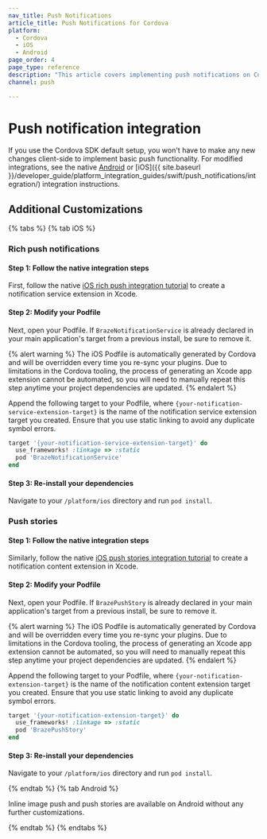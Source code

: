 ```yaml
---
nav_title: Push Notifications
article_title: Push Notifications for Cordova
platform:
  - Cordova
  - iOS
  - Android
page_order: 4
page_type: reference
description: "This article covers implementing push notifications on Cordova."
channel: push

---
```


# Push notification integration

If you use the Cordova SDK default setup, you won't have to make any new changes client-side to implement basic push functionality. For modified integrations, see the native [Android]({{site.baseurl}}/developer_guide/platform_integration_guides/android/push_notifications/integration/standard_integration/) or [iOS]({{ site.baseurl }}/developer_guide/platform_integration_guides/swift/push_notifications/integration/) integration instructions.

## Additional Customizations

{% tabs %}
{% tab iOS %}

### Rich push notifications

#### Step 1: Follow the native integration steps

First, follow the native [iOS rich push integration tutorial](https://braze-inc.github.io/braze-swift-sdk/tutorials/braze/b2-rich-push-notifications) to create a notification service extension in Xcode.

#### Step 2: Modify your Podfile

Next, open your Podfile. If `BrazeNotificationService` is already declared in your main application's target from a previous install, be sure to remove it.

{% alert warning %}
The iOS Podfile is automatically generated by Cordova and will be overridden every time you re-sync your plugins. Due to limitations in the Cordova tooling, the process of generating an Xcode app extension cannot be automated, so you will need to manually repeat this step anytime your project dependencies are updated.
{% endalert %}

Append the following target to your Podfile, where `{your-notification-service-extension-target}` is the name of the notification service extension target you created. Ensure that you use static linking to avoid any duplicate symbol errors.

```ruby
target '{your-notification-service-extension-target}' do
  use_frameworks! :linkage => :static
  pod 'BrazeNotificationService'
end
```

#### Step 3: Re-install your dependencies

Navigate to your `/platform/ios` directory and run `pod install`.

### Push stories

#### Step 1: Follow the native integration steps

Similarly, follow the native [iOS push stories integration tutorial](https://braze-inc.github.io/braze-swift-sdk/tutorials/braze/b3-push-stories) to create a notification content extension in Xcode.

#### Step 2: Modify your Podfile

Next, open your Podfile. If `BrazePushStory` is already declared in your main application's target from a previous install, be sure to remove it.

{% alert warning %}
The iOS Podfile is automatically generated by Cordova and will be overridden every time you re-sync your plugins. Due to limitations in the Cordova tooling, the process of generating an Xcode app extension cannot be automated, so you will need to manually repeat this step anytime your project dependencies are updated.
{% endalert %}

Append the following target to your Podfile, where `{your-notification-extension-target}` is the name of the notification content extension target you created. Ensure that you use static linking to avoid any duplicate symbol errors.

```ruby
target '{your-notification-extension-target}' do
  use_frameworks! :linkage => :static
  pod 'BrazePushStory'
end
```

#### Step 3: Re-install your dependencies

Navigate to your `/platform/ios` directory and run `pod install`.

{% endtab %}
{% tab Android %}

Inline image push and push stories are available on Android without any further customizations.

{% endtab %}
{% endtabs %}
